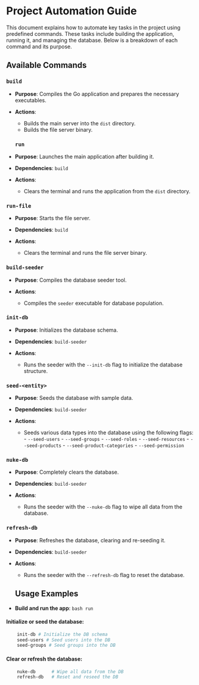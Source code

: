 # Project Automation Guide

This document explains how to automate key tasks in the project using predefined
commands. These tasks include building the application, running it, and managing
the database. Below is a breakdown of each command and its purpose.

## Available Commands

### `build`

- **Purpose**: Compiles the Go application and prepares the necessary executables.
- **Actions**:

  - Builds the main server into the `dist` directory.
  - Builds the file server binary.

  ### `run`

- **Purpose**: Launches the main application after building it.
- **Dependencies**: `build`
- **Actions**:

  - Clears the terminal and runs the application from the `dist` directory.

### `run-file`

- **Purpose**: Starts the file server.
- **Dependencies**: `build`
- **Actions**:

  - Clears the terminal and runs the file server binary.

### `build-seeder`

- **Purpose**: Compiles the database seeder tool.
- **Actions**:

  - Compiles the `seeder` executable for database population.

### `init-db`

- **Purpose**: Initializes the database schema.
- **Dependencies**: `build-seeder`
- **Actions**:

  - Runs the seeder with the `--init-db` flag to initialize the database structure.

### `seed-<entity>`

- **Purpose**: Seeds the database with sample data.
- **Dependencies**: `build-seeder`
- **Actions**:

  - Seeds various data types into the database using the following
    flags: - `--seed-users` - `--seed-groups` - `--seed-roles` -
    `--seed-resources` - `--seed-products` -
    `--seed-product-categories` - `--seed-permission`

### `nuke-db`

- **Purpose**: Completely clears the database.
- **Dependencies**: `build-seeder`
- **Actions**:

  - Runs the seeder with the `--nuke-db` flag to wipe all data from the database.

### `refresh-db`

- **Purpose**: Refreshes the database, clearing and re-seeding it.
- **Dependencies**: `build-seeder`
- **Actions**:

  - Runs the seeder with the `--refresh-db` flag to reset the database.

  ## Usage Examples

- **Build and run the app**: `bash run `

#### Initialize or seed the database:

```bash
    init-db # Initialize the DB schema
    seed-users # Seed users into the DB
    seed-groups # Seed groups into the DB
```

#### Clear or refresh the database:

```bash
    nuke-db      # Wipe all data from the DB
    refresh-db   # Reset and reseed the DB
```
